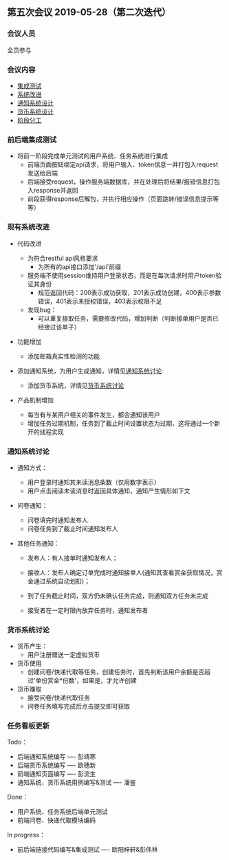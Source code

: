 

## 第五次会议 2019-05-28（第二次迭代）

### 会议人员

全员参与

### 会议内容

- [集成测试](#前后端集成测试)
- [系统改进](#现有系统改进)
- [通知系统设计](#通知系统讨论)
- [货币系统设计](#货币系统讨论)
- [阶段分工](#任务看板更新)

### 前后端集成测试

- 将前一阶段完成单元测试的用户系统、任务系统进行集成
  - 前端页面按钮绑定api请求，将用户输入、token信息一并打包入request发送给后端
  - 后端接受request，操作服务端数据库，并在处理后将结果/报错信息打包入response并返回
  - 前段获得response后解包，并执行相应操作（页面跳转/错误信息提示等等）

### 现有系统改进

- 代码改进
  - 为符合restful api风格要求
    - 为所有的api接口添加'/api'前缀
  - 服务端不使用session维持用户登录状态，而是在每次请求时用户token验证其身份
    - 规范返回代码：200表示成功获取，201表示成功创建，400表示参数错误，401表示未授权错误，403表示权限不足
  - 发现bug：
    - 可以重复接取任务，需要修改代码，增加判断（判断接单用户是否已经接过该单子）
- 功能增加

  - 添加邮箱真实性检测的功能
- 添加通知系统，为用户生成通知，详情见[通知系统讨论](#通知系统讨论)
  - 添加货币系统，详情见[货币系统讨论](#货币系统讨论)
- 产品机制增加
  - 每当有与某用户相关的事件发生，都会通知该用户
  - 增加任务过期机制，任务到了截止时间设置状态为过期，这将通过一个新开的线程实现

### 通知系统讨论

- 通知方式：
  - 用户登录时通知其未读消息条数（仅用数字表示）
  - 用户点击阅读未读消息时返回具体通知，通知产生情形如下文

- 问卷通知：
  - 问卷填完时通知发布人
  - 问卷任务到了截止时间通知发布人

- 其他任务通知：

  - 发布人：有人接单时通知发布人；

  - 接收人：发布人确定订单完成时通知接单人(通知其查看赏金获取情况，赏金通过系统自动划扣)；

  - 到了任务截止时间，双方仍未确认任务完成，则通知双方任务未完成
  - 接受者在一定时限内放弃任务时，通知发布者

### 货币系统讨论

- 货币产生：
  - 用户注册赠送一定虚拟货币
- 货币使用
  - 创建问卷/快递代取等任务，创建任务时，首先判断该用户余额是否超过'单份赏金*份数'，如果是，才允许创建
- 货币赚取
  - 接受问卷/快递代取任务
  - 问卷任务填写完成后点击提交即可获取

### 任务看板更新
 Todo：
  - 后端通知系统编写 —- 彭靖寒
  - 后端货币系统编写 —- 欧穗新
  - 前端通知页面编写 —- 彭流生
  - 通知系统、货币系统用例编写&测试 —- 潘鉴



Done：

- 用户系统、任务系统后端单元测试
- 前端问卷、快递代取模块编码



In progress：

- 前后端链接代码编写&集成测试 —- 欧阳梓轩&彭伟林